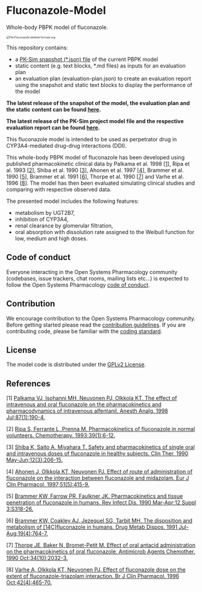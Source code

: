 # Fluconazole-Model
Whole-body PBPK model of fluconazole.

<img src="https://upload.wikimedia.org/wikipedia/commons/thumb/4/4e/Fluconazole_skeletal_formula.svg/512px-Fluconazole_skeletal_formula.svg.png" alt="File:Fluconazole skeletal formula.svg" style="zoom:50%;" />





This repository contains:

- a [PK-Sim snapshot (*.json) file](https://docs.open-systems-pharmacology.org/working-with-pk-sim/pk-sim-documentation/importing-exporting-project-data-models#exporting-project-to-snapshot-loading-project-from-snapshot) of the current PBPK model
- static content (e.g. text blocks, *.md files) as inputs for an evaluation plan
- an evaluation plan (evaluation-plan.json) to create an evaluation report using the snapshot and static text blocks to display the performance of the model

**The latest release of the snapshot of the model, the evaluation plan and the static content can be found [here](../../releases/latest).**

**The latest release of the PK-Sim project model file and the respective evaluation report can be found [here](https://github.com/Open-Systems-Pharmacology/OSP-PBPK-Model-Library/releases/latest).**



This fluconazole model is intended to be used as perpetrator drug in CYP3A4-mediated drug-drug interactions (DDI).

This whole-body PBPK model of fluconazole has been developed using published pharmacokinetic clinical data by Palkama et al. 1998 [[1](#references)], Ripa et al. 1993 [[2](#references)], Shiba et al. 1990 [[3](#references)], Ahonen et al. 1997 [[4](#references)], Brammer et al. 1990 [[5](#references)], Brammer et al. 1991 [[6](#references)], Thorpe et al. 1990 [[7](#references)] and Varhe et al. 1996 [[8](#references)]. 
The model has then been evaluated simulating clinical studies and comparing with respective observed data. 

The presented model includes the following features:

- metabolism by UGT2B7,
- inhibition of CYP3A4,
- renal clearance by glomerular filtration,
- oral absorption with dissolution rate assigned to the Weibull function for low, medium and high doses.


## Code of conduct

Everyone interacting in the Open Systems Pharmacology community (codebases, issue trackers, chat rooms, mailing lists etc...) is expected to follow the Open Systems Pharmacology [code of conduct](https://github.com/Open-Systems-Pharmacology/Suite/blob/master/CODE_OF_CONDUCT.md#contributor-covenant-code-of-conduct).

## Contribution

We encourage contribution to the Open Systems Pharmacology community. Before getting started please read the [contribution guidelines](https://github.com/Open-Systems-Pharmacology/Suite/blob/master/CONTRIBUTING.md#ways-to-contribute). If you are contributing code, please be familiar with the [coding standard](https://github.com/Open-Systems-Pharmacology/Suite/blob/master/CODING_STANDARDS.md#visual-studio-settings).

## License

The model code is distributed under the [GPLv2 License](https://github.com/Open-Systems-Pharmacology/Suite/blob/develop/LICENSE).

## References

[1] [Palkama VJ, Isohanni MH, Neuvonen PJ, Olkkola KT. The effect of intravenous and oral fluconazole on the pharmacokinetics and pharmacodynamics of intravenous alfentanil. Anesth Analg. 1998 Jul;87(1):190-4.](https://journals.lww.com/anesthesia-analgesia/Fulltext/1998/07000/The_Effect_of_Intravenous_and_Oral_Fluconazole_on.39.aspx)

[2] [Ripa S, Ferrante L, Prenna M. Pharmacokinetics of fluconazole in normal volunteers. Chemotherapy. 1993;39(1):6-12.](https://doi.org/10.1159/000238967)

[3]  [Shiba K, Saito A, Miyahara T. Safety and pharmacokinetics of single oral and intravenous doses of fluconazole in healthy subjects. Clin Ther. 1990 May-Jun;12(3):206-15.](https://pubmed.ncbi.nlm.nih.gov/2379224/)

[4] [Ahonen J, Olkkola KT, Neuvonen PJ. Effect of route of administration of fluconazole on the interaction between fluconazole and midazolam. Eur J Clin Pharmacol. 1997;51(5):415-9.](https://link.springer.com/article/10.1007/s002280050223)

[5] [Brammer KW, Farrow PR, Faulkner JK. Pharmacokinetics and tissue penetration of fluconazole in humans. Rev Infect Dis. 1990 Mar-Apr;12 Suppl 3:S318-26.](https://academic.oup.com/cid/article-abstract/12/Supplement_3/S318/300865?redirectedFrom=fulltext)

[6] [Brammer KW, Coakley AJ, Jezequel SG, Tarbit MH. The disposition and metabolism of [14C]fluconazole in humans. Drug Metab Dispos. 1991 Jul-Aug;19(4):764-7.](https://pubmed.ncbi.nlm.nih.gov/1680653/)

[7] [Thorpe JE, Baker N, Bromet-Petit M. Effect of oral antacid administration on the pharmacokinetics of oral fluconazole. Antimicrob Agents Chemother. 1990 Oct;34(10):2032-3.]( https://doi.org/10.1128/AAC.34.10.2032)

[8] [Varhe A, Olkkola KT, Neuvonen PJ. Effect of fluconazole dose on the extent of fluconazole-triazolam interaction. Br J Clin Pharmacol. 1996 Oct;42(4):465-70.](https://pubmed.ncbi.nlm.nih.gov/8904618/)

